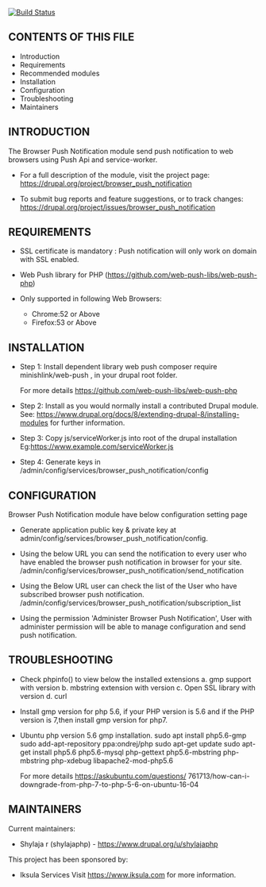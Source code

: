 [![Build Status](https://travis-ci.org/timmillwood/drupal_browser_push_notification.svg?branch=8.x-1.x)](https://travis-ci.org/timmillwood/drupal_browser_push_notification)

CONTENTS OF THIS FILE
---------------------
   
 * Introduction
 * Requirements
 * Recommended modules
 * Installation
 * Configuration
 * Troubleshooting
 * Maintainers

INTRODUCTION
------------

The Browser Push Notification module send push notification to web
browsers using Push Api and service-worker.

 * For a full description of the module, visit the project page:
   https://drupal.org/project/browser_push_notification

 * To submit bug reports and feature suggestions, or to track changes:
   https://drupal.org/project/issues/browser_push_notification

REQUIREMENTS
------------

  - SSL certificate is mandatory : Push notification will only work on
    domain with SSL enabled.

  - Web Push library for PHP
    (https://github.com/web-push-libs/web-push-php)

  - Only supported in following Web Browsers:
    - Chrome:52 or Above
    - Firefox:53 or Above

INSTALLATION
------------

 * Step 1: Install dependent library web push 
   composer require minishlink/web-push , in your drupal root folder.
   
   For more details 
   https://github.com/web-push-libs/web-push-php

 * Step 2: Install as you would normally install a contributed Drupal
   module. See:
   https://www.drupal.org/docs/8/extending-drupal-8/installing-modules
   for further information.

 * Step 3: Copy js/serviceWorker.js into root of the drupal installation
   Eg:https://www.example.com/serviceWorker.js

 * Step 4: Generate keys in
   /admin/config/services/browser_push_notification/config

CONFIGURATION
-------------
 Browser Push Notification module have below configuration setting page

 * Generate application public key & private key at 
   admin/config/services/browser_push_notification/config.

 * Using the below URL you can send the notification to every user who
   have enabled the browser push notification in browser for your site.
   /admin/config/services/browser_push_notification/send_notification

 * Using the Below URL user can check the list of the User who have
   subscribed browser push notification.
   /admin/config/services/browser_push_notification/subscription_list

 * Using the permission 'Administer Browser Push Notification',
   User with administer permission will be able to manage  configuration
   and send push notification.



TROUBLESHOOTING
---------------
 * Check phpinfo() to view below the installed extensions 
   a. gmp support with version
   b. mbstring extension with version
   c. Open SSL library with version
   d. curl

  * Install gmp version for php 5.6, if your PHP version is 5.6 and if
    the PHP version is 7,then install gmp version for php7.

  * Ubuntu php version 5.6 gmp installation.
    sudo apt install php5.6-gmp
    sudo add-apt-repository ppa:ondrej/php
    sudo apt-get update
    sudo apt-get install  php5.6 php5.6-mysql php-gettext
    php5.6-mbstring php-mbstring  php-xdebug libapache2-mod-php5.6 

    For more details https://askubuntu.com/questions/
    761713/how-can-i-downgrade-from-php-7-to-php-5-6-on-ubuntu-16-04  

MAINTAINERS
-----------

Current maintainers:
 * Shylaja r (shylajaphp) - https://www.drupal.org/u/shylajaphp

This project has been sponsored by:
 * Iksula Services
   Visit https://www.iksula.com for more information.
